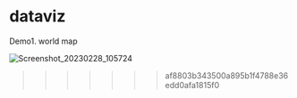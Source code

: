 # dataviz

Demo1. world map

![Screenshot_20230228_105724](https://user-images.githubusercontent.com/30349101/222290048-5f45b9ee-e2f4-482a-89b8-8084829e3405.png)
>>>>>>> af8803b343500a895b1f4788e36edd0afa1815f0

